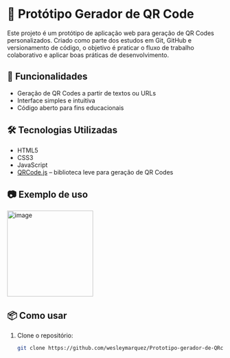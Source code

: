 # 📱 Protótipo Gerador de QR Code

Este projeto é um protótipo de aplicação web para geração de QR Codes personalizados. Criado como parte dos estudos em Git, GitHub e versionamento de código, o objetivo é praticar o fluxo de trabalho colaborativo e aplicar boas práticas de desenvolvimento.

## 🚀 Funcionalidades

- Geração de QR Codes a partir de textos ou URLs
- Interface simples e intuitiva
- Código aberto para fins educacionais

## 🛠️ Tecnologias Utilizadas

- HTML5  
- CSS3  
- JavaScript  
- [QRCode.js](https://davidshimjs.github.io/qrcodejs/) – biblioteca leve para geração de QR Codes

## 📷 Exemplo de uso

<img width="200" height="200" alt="image" src="https://github.com/user-attachments/assets/4a1c92b8-156f-463c-8b2a-988280314218" />



## 📦 Como usar

1. Clone o repositório:
   ```bash
   git clone https://github.com/wesleymarquez/Prototipo-gerador-de-QRcode.git
